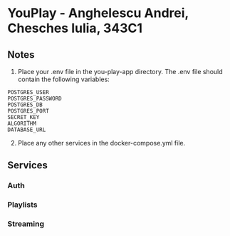 # YouPlay - Anghelescu Andrei, Chesches Iulia, 343C1 

## Notes

1. Place your .env file in the you-play-app directory. The .env file should contain the following variables:

```
POSTGRES_USER
POSTGRES_PASSWORD
POSTGRES_DB
POSTGRES_PORT
SECRET_KEY
ALGORITHM
DATABASE_URL
```

2. Place any other services in the docker-compose.yml file.

## Services

### Auth

### Playlists

### Streaming